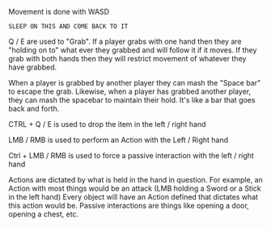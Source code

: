Movement is done with WASD

	SLEEP ON THIS AND COME BACK TO IT

Q / E are used to "Grab". If a player grabs with one hand then they are "holding on to" what ever they grabbed and will follow it if it moves.  If they grab with both hands then they will restrict movement of whatever they have grabbed.

When a player is grabbed by another player they can mash the "Space bar" to escape the grab.  Likewise, when a player has grabbed another player, they can mash the spacebar to maintain their hold.
It's like a bar that goes back and forth.

CTRL + Q / E is used to drop the item in the left / right hand

LMB / RMB is used to perform an Action with the Left / Right hand

Ctrl + LMB / RMB is used to force a passive interaction with the left / right hand

Actions are dictated by what is held in the hand in question.
	For example, an Action with most things would be an attack (LMB holding a Sword or a Stick in the left hand)
	Every object will have an Action defined that dictates what this action would be.
Passive interactions are things like opening a door, opening a chest, etc.